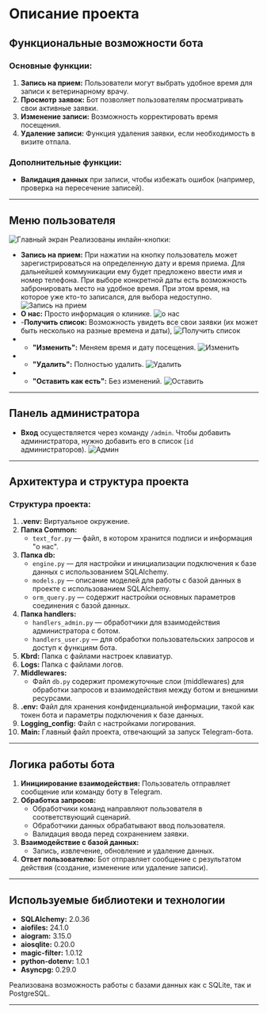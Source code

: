 # Описание проекта

## Функциональные возможности бота

### Основные функции:
1. **Запись на прием:** Пользователи могут выбрать удобное время для записи к ветеринарному врачу.
2. **Просмотр заявок:** Бот позволяет пользователям просматривать свои активные заявки.
3. **Изменение записи:** Возможность корректировать время посещения.
4. **Удаление записи:** Функция удаления заявки, если необходимость в визите отпала.

### Дополнительные функции:
- **Валидация данных** при записи, чтобы избежать ошибок (например, проверка на пересечение записей).

---

## Меню пользователя
 ![Главный экран](image/1.png)
Реализованы инлайн-кнопки:
- **Запись на прием:** При нажатии на кнопку пользователь может зарегистрироваться на определенную дату и время приема. Для дальнейшей коммуникации ему будет предложено ввести имя и номер телефона. При выборе конкретной даты есть возможность забронировать место на удобное время. При этом время, на которое уже кто-то записался, для выбора недоступно.
   ![Запись на прием](image/recording.png)
- **О нас:** Просто информация о клинике.
   ![о нас](image/about.png)
- -**Получить список:** Возможность увидеть все свои заявки (их может быть несколько на разные времена и даты), 
   ![Получить список](image/list.png)
- - **"Изменить":** Меняем время и дату посещения.
   ![Изменить](image/change.png)
- - **"Удалить":** Полностью удалить.
   ![Удалить](image/delete.png)
- - **"Оставить как есть":** Без изменений.
   ![Оставить](image/img.png)
---

## Панель администратора

- **Вход** осуществляется через команду `/admin`. Чтобы добавить администратора, нужно добавить его в список (`id` администраторов).
   ![Админ](image/admin.png)
---

## Архитектура и структура проекта

### Структура проекта:
1. **.venv:** Виртуальное окружение.
2. **Папка Common:**
   - `text_for.py` — файл, в котором хранится подписи и информация "о нас".
3. **Папка db:**
   - `engine.py` — для настройки и инициализации подключения к базе данных с использованием SQLAlchemy.
   - `models.py` — описание моделей для работы с базой данных в проекте с использованием SQLAlchemy.
   - `orm_query.py` — содержит настройки основных параметров соединения с базой данных.
4. **Папка handlers:**
   - `handlers_admin.py` — обработчики для взаимодействия администратора с ботом.
   - `handlers_user.py` — для обработки пользовательских запросов и доступ к функциям бота.
5. **Kbrd:** Папка с файлами настроек клавиатур.
6. **Logs:** Папка с файлами логов.
7. **Middlewares:**
   - Файл `db.py` содержит промежуточные слои (middlewares) для обработки запросов и взаимодействия между ботом и внешними ресурсами.
8. **.env:** Файл для хранения конфиденциальной информации, такой как токен бота и параметры подключения к базе данных.
9. **Logging_config:** Файл с настройками логирования.
10. **Main:** Главный файл проекта, отвечающий за запуск Telegram-бота.

---

## Логика работы бота

1. **Инициирование взаимодействия:** Пользователь отправляет сообщение или команду боту в Telegram.
2. **Обработка запросов:**
   - Обработчики команд направляют пользователя в соответствующий сценарий.
   - Обработчики данных обрабатывают ввод пользователя.
   - Валидация ввода перед сохранением заявки.
3. **Взаимодействие с базой данных:**
   - Запись, извлечение, обновление и удаление данных.
4. **Ответ пользователю:** Бот отправляет сообщение с результатом действия (создание, изменение или удаление записи).

---

## Используемые библиотеки и технологии

- **SQLAlchemy:** 2.0.36
- **aiofiles:** 24.1.0
- **aiogram:** 3.15.0
- **aiosqlite:** 0.20.0
- **magic-filter:** 1.0.12
- **python-dotenv:** 1.0.1
- **Asyncpg:** 0.29.0

Реализована возможность работы с базами данных как с SQLite, так и PostgreSQL.

---
